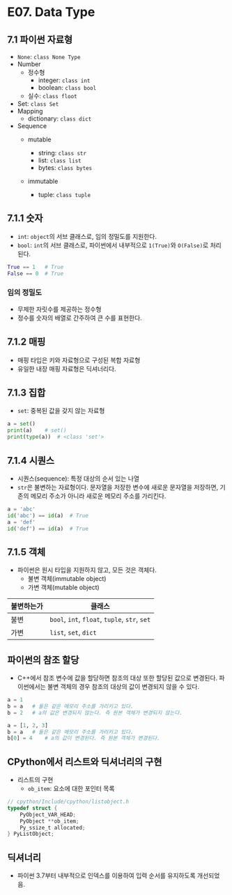 # E07. Data Type

## 7.1 파이썬 자료형

- `None`: `class None Type`
- Number
  - 정수형
    - integer: `class int`
    - boolean: `class bool`
  - 실수: `class floot`
- Set: `class Set`
- Mapping
  - dictionary: `class dict`
- Sequence
  - mutable
    - string: `class str`
    - list: `class list`
    - bytes: `class bytes`

    
  - immutable
    - tuple: `class tuple`



## 7.1.1 숫자

- `int`: `object`의 서브 클래스로, 임의 정밀도를 지원한다.
- `bool`: `int`의 서브 클래스로, 파이썬에서 내부적으로 `1(True)`와 `O(False)`로 처리된다.

```python
True == 1	# True
False == 0	# True
```



### 임의 정밀도

- 무제한 자릿수를 제공하는 정수형
- 정수를 숫자의 배열로 간주하여 큰 수를 표현한다.



## 7.1.2 매핑

- 매핑 타입은 키와 자료형으로 구성된 복합 자료형
- 유일한 내장 매핑 자료형은 딕셔너리다.



## 7.1.3 집합

- `set`: 중복된 값을 갖지 않는 자료형

```python
a = set()
print(a)	# set()
print(type(a))	# <class 'set'>
```



## 7.1.4 시퀀스

- 시퀀스(sequence): 특정 대상의 순서 있는 나열
- `str`은 불변하는 자료형이다. 문자열을 저장한 변수에 새로운 문자열을 저장하면, 기존의 메모리 주소가 아니라 새로운 메모리 주소를 가리킨다.

```python
a = 'abc'
id('abc') == id(a)	# True
a = 'def'
id('def') == id(a)	# True
```



## 7.1.5 객체

- 파이썬은 원시 타입을 지원하지 않고, 모든 것은 객체다.
  - 불변 객체(immutable object)
  - 가변 객체(mutable object)

| 불변하는가 | 클래스                                        |
| ---------- | --------------------------------------------- |
| 불변       | `bool`, `int`, `float`, `tuple`, `str`, `set` |
| 가변       | `list`, `set`, `dict`                         |



## 파이썬의 참조 할당

- C++에서 참조 변수에 값을 할당하면 참조의 대상 또한 할당된 값으로 변경된다. 파이썬에서는 불변 객체의 경우 참조의 대상의 값이 변경되지 않을 수 있다.

```python
a = 1
b = a	# 둘은 같은 메모리 주소를 가리키고 있다.
b = 2	# a의 값은 변경되지 않는다. 즉 원본 객체가 변경되지 않는다.
```



```python
a = [1, 2, 3]
b = a	# 둘은 같은 메모리 주소를 가리키고 있다.
b[0] = 4	# a의 값이 변경된다. 즉 원본 객체가 변경된다.
```



## CPython에서 리스트와 딕셔너리의 구현

- 리스트의 구현
  - `ob_item`: 요소에 대한 포인터 목록

```c
// cpython/Include/cpython/listobject.h
typedef struct {
    PyObject_VAR_HEAD;
    PyObject **ob_item;
    Py_ssize_t allocated;
} PyListObject;
```



## 딕셔너리

- 파이썬 3.7부터 내부적으로 인덱스를 이용하여 입력 순서를 유지하도록 개선되었음.